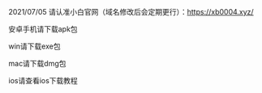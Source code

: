 2021/07/05 请认准小白官网（域名修改后会定期更行）：https://xb0004.xyz/

安卓手机请下载apk包

win请下载exe包

mac请下载dmg包

ios请查看ios下载教程
